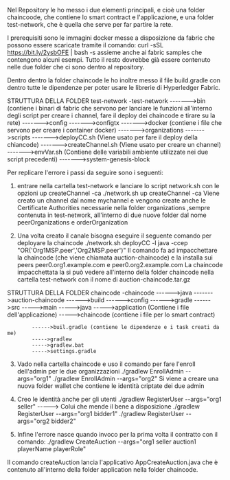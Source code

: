 Nel Repository le ho messo i due elementi principali, e cioè una folder chaincoode, che contiene lo smart contract e l'applicazione,
e una folder test-network, che è quella che serve per far partire la rete.

I prerequisiti sono le immagini docker messe a disposizione da fabric che possono essere scaricate tramite il comando:
curl -sSL https://bit.ly/2ysbOFE | bash -s
assieme anche ai fabric samples che contengono alcuni esempi.
Tutto il resto dovrebbe già essere contenuto nelle due folder che ci sono dentro al repository. 

Dentro dentro la folder chaincode le ho inoltre messo il file build.gradle con dentro tutte le dipendenze per poter usare le librerie di Hyperledger Fabric.

STRUTTURA DELLA FOLDER test-network
-test-network
------->bin (contiene i binari di fabric che servono per lanciare le funzioni all'interno degli script per creare i channel, fare il deploy dei chaincode e tirare su la rete)
------->config
------->configtx
------->docker (contiene i file che servono per creare i container docker)
------->organizations
------->scripts
        ------->deployCC.sh (Viene usato per fare il deploy della chiancode)
        ------->createChannel.sh (Viene usato per creare un channel)
        ------->envVar.sh (Contiene delle variabili ambiente utilizzate nei due script precedenti)
------->system-genesis-block

Per replicare l'errore i passi da seguire sono i seguenti:

1) entrare nella cartella test-network e lanciare lo script network.sh con le opzioni up createChannel -ca
./network.sh up createChannel -ca
Viene creato un channel dal nome mychannel e vengono create anche le Certificate Authorities necessarie nella folder organizations ,sempre contenuta in test-network,
all'interno di due nuove folder dal nome peerOrganizations e orderOrganization

2) Una volta creato il canale bisogna eseguire il seguente comando per deployare la chaincode
./network.sh deployCC -l java -ccep "OR('Org1MSP.peer','Org2MSP.peer')"
Il comando fa ad impacchettare la chaincode (che viene chiamata auction-chaincode) e la installa sui peers peer0.org1.example.com e peer0.org2.example.com
La chaincode impacchettata la si può vedere all'interno della folder chaincode nella cartella test-network con il nome di auction-chaincode.tar.gz

STRUTTURA DELLA FOLDER chaincode
-chaincode
------>java
      ------->auction-chaincode
             ------>build
             ------>config
             ------>gradle
             ------>src
                   ----->main
                        ----->java
                             ----->application (Contiene i file dell'applicazione)
                             ----->chaincode (contiene i file per lo smart contract)

            ------>buil.gradle (contiene le dipendenze e i task creati da me)
            ----->gradlew
            ----->gradlew.bat
            ----->settings.gradle


3) Vado nella cartella chaincode e uso il comando per fare l'enroll dell'admin per le due organizzazioni
./gradlew EnrollAdmin --args="org1"
./gradlew EnrollAdmin --args="org2"
Si viene a creare una nuova folder wallet che contiene le identità criptate dei due admin

4) Creo le identità anche per gli utenti
./gradlew RegisterUser --args="org1 seller" -----> Colui che mende il bene a disposizione
./gradlew RegisterUser --args="org1 bidder1"
./gradlew RegisterUser --args="org2 bidder2"


5) Infine l'errore nasce quando invoco per la prima volta il contratto con il comando:
./gradlew CreateAuction --args="org1 seller auction1 playerName playerRole"

Il comando createAuction lancia l'applicativo AppCreateAuction.java che è contenuto all'interno della folder application nella folder chaincode.




